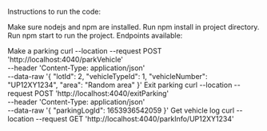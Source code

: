 Instructions to run the code:

Make sure nodejs and npm are installed.
Run npm install in project directory.
Run npm start to run the project.
Endpoints available:

Make a parking
curl --location --request POST 'http://localhost:4040/parkVehicle' \
--header 'Content-Type: application/json' \
--data-raw '{
    "lotId": 2,
    "vehicleTypeId": 1,
    "vehicleNumber": "UP12XY1234",
    "area": "Random area"
}'
Exit parking
curl --location --request POST 'http://localhost:4040/exitParking' \
--header 'Content-Type: application/json' \
--data-raw '{
    "parkingLogId": 1653936542059
}'
Get vehicle log
curl --location --request GET 'http://localhost:4040/parkInfo/UP12XY1234'

